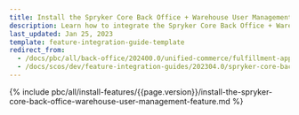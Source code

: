 ```yaml
---
title: Install the Spryker Core Back Office + Warehouse User Management feature
description: Learn how to integrate the Spryker Core Back Office + Warehouse User Management feature into a Spryker project.
last_updated: Jan 25, 2023
template: feature-integration-guide-template
redirect_from:
  - /docs/pbc/all/back-office/202400.0/unified-commerce/fulfillment-app/install-the-spryker-core-back-office-warehouse-user-management-feature.html
  - /docs/scos/dev/feature-integration-guides/202304.0/spryker-core-back-office-warehouse-user-management-feature-integration.html
---
```


{% include pbc/all/install-features/{{page.version}}/install-the-spryker-core-back-office-warehouse-user-management-feature.md %} <!-- To edit, see /_includes/pbc/all/install-features/202304.0/install-the-spryker-core-back-office-warehouse-user-management-feature.md -->